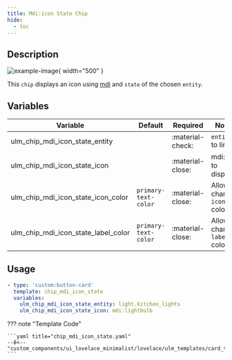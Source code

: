```yaml
---
title: Mdi:icon State Chip
hide:
  - toc
---
```

<!-- markdownlint-disable MD046 -->

## Description

![example-image](../../assets/img/ulm_chips/chip_mdi_icon_state.png){ width="500" }

This `chip` displays an icon using [mdi](https://materialdesignicons.com/) and `state` of the chosen `entity`.

## Variables

| Variable | Default | Required         | Notes             |
|----------|---------|------------------|-------------------|
|ulm_chip_mdi_icon_state_entity     |         | :material-check: | `entity` to link |                  |
|ulm_chip_mdi_icon_state_icon       |         | :material-close: | mdi:icon to display  |
|ulm_chip_mdi_icon_state_icon_color | `primary-text-color` | :material-close: | Allow to change `icon` color |
|ulm_chip_mdi_icon_state_label_color | `primary-text-color` | :material-close: | Allow to change `label` color |

## Usage

```yaml
- type: 'custom:button-card'
  template: chip_mdi_icon_state
  variables:
    ulm_chip_mdi_icon_state_entity: light.kitchen_lights
    ulm_chip_mdi_icon_state_icon: mdi:lightbulb
```

??? note "Template Code"

    ```yaml title="chip_mdi_icon_state.yaml"
    --8<-- "custom_components/ui_lovelace_minimalist/lovelace/ulm_templates/card_templates/chips/chip_mdi_icon_state.yaml"
    ```
